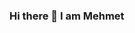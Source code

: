 ### Hi there 👋 I am Mehmet

<!--
**tekemehmet/tekemehmet** is a ✨ _special_ ✨ repository because its `README.md` (this file) appears on your GitHub profile.

<h1 align="center">Hi 👋, I'm Merve</h1>
<h3 align="center">Data Scientist, Machine Learning Engineer, MSc Student and Google Developer Expert on Machine Learning</h3>

<p align="left"> <img src="https://komarev.com/ghpvc/?username=merveenoyan" alt="merveenoyan" /> </p>

- 🔭 I’m currently working as **Software Test Automation Engineer using Java, Python, Selenium webdriver, Cucumber, Junit, TestNg, SQL, Postman, Newman, RestAssured.**  

- 🌱 I’m currently learning **Spring framework**

- 📫 How to reach me: **@tekemehmet@yahoo.com**







